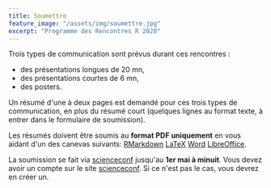 ```yaml
---
title: Soumettre 
feature_image: "/assets/img/soumettre.jpg"
excerpt: "Programme des Rencontres R 2020"
---
```


Trois types de communication sont prévus durant ces rencontres :
- des présentations longues de 20 mn,
- des présentations courtes de 6 mn,
- des posters.

Un résumé d'une à deux pages est demandé pour ces trois types de communication, en plus du résumé court (quelques lignes au format texte, à entrer dans le formulaire de soumission).

Les résumés doivent être soumis au **format PDF uniquement** en vous aidant d'un des canevas suivants: [RMarkdown](/assets/canevas/canevas_RR.Rmd) [LaTeX](/assets/canevas/canevas_RR.tex) [Word](/assets/canevas/canevas_RR.doc) [LibreOffice](/assets/canevas/canevas_RR.odt). 

La soumission se fait via [scienceconf](https://rr2020.sciencesconf.org/) jusqu'au **1er mai à minuit**.
Vous devez avoir un compte sur le site [scienceconf](https://rr2020.sciencesconf.org/). Si ce n'est pas le cas, vous devrez en créer un.
